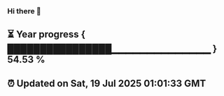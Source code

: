 ### Hi there 👋
⏳ Year progress { ████████████████▁▁▁▁▁▁▁▁▁▁▁▁▁▁ } 54.53 %
---
⏰ Updated on Sat, 19 Jul 2025 01:01:33 GMT
---
